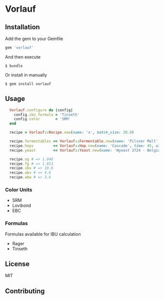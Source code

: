 # Vorlauf

## Installation

Add the gem to your Gemfile

```ruby
gem 'vorlauf'
```

And then execute

```
$ bundle
```

Or install in manually

```
$ gem install vorlauf
```

## Usage

```ruby
  Vorlauf.configure do |config|
    config.ibu_formula = 'Tinseth'
    config.color       = 'SRM'
  end

  recipe = Vorlauf::Recipe.new(name: 'x', batch_size: 20.0)

  recipe.fermentables << Vorlauf::Fermentable.new(name: 'Pilsner Malt', weight: 4.5, yield: 74)
  recipe.hops         << Vorlauf::Hop.new(name: 'Cascade', time: 45, alpha: 7.0, color: 1.5, efficiency: 0.75)
  recipe.yeast        << Vorlauf::Yeast.new(name: 'Wyeast 3724 - Belgian Saison', attenuation: 73)

  recipe.og # => 1.048
  recipe.fg # => 1.013
  recipe.ibu # => 10.6
  recipe.abv # => 4.6
  recipe.abw # => 3.6
```

### Color Units
- SRM
- Lovibond
- EBC

### Formulas

Formulas available for IBU calculation
- Rager
- Tinseth



## License

MIT

## Contributing
